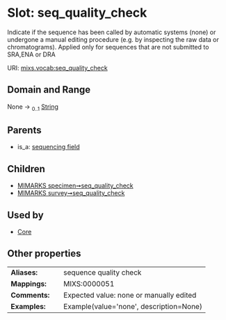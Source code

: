 
# Slot: seq_quality_check


Indicate if the sequence has been called by automatic systems (none) or undergone a manual editing procedure (e.g. by inspecting the raw data or chromatograms). Applied only for sequences that are not submitted to SRA,ENA or DRA

URI: [mixs.vocab:seq_quality_check](https://w3id.org/mixs/vocab/seq_quality_check)


## Domain and Range

None &#8594;  <sub>0..1</sub> [String](types/String.md)

## Parents

 *  is_a: [sequencing field](sequencing_field.md)

## Children

 *  [MIMARKS specimen➞seq_quality_check](MIMARKS_specimen_seq_quality_check.md)
 *  [MIMARKS survey➞seq_quality_check](MIMARKS_survey_seq_quality_check.md)

## Used by

 * [Core](Core.md)

## Other properties

|  |  |  |
| --- | --- | --- |
| **Aliases:** | | sequence quality check |
| **Mappings:** | | MIXS:0000051 |
| **Comments:** | | Expected value: none or manually edited |
| **Examples:** | | Example(value='none', description=None) |


